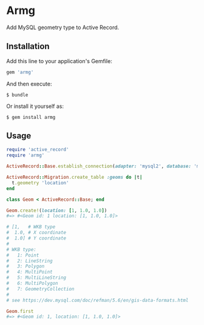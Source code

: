 # Armg

Add MySQL geometry type to Active Record.

## Installation

Add this line to your application's Gemfile:

```ruby
gem 'armg'
```

And then execute:

    $ bundle

Or install it yourself as:

    $ gem install armg

## Usage

```ruby
require 'active_record'
require 'armg'

ActiveRecord::Base.establish_connection(adapter: 'mysql2', database: 'my_app');

ActiveRecord::Migration.create_table :geoms do |t|
  t.geometry 'location'
end

class Geom < ActiveRecord::Base; end

Geom.create!(location: [1, 1.0, 1.0])
#=> #<Geom id: 1 location: [1, 1.0, 1.0]>

# [1,   # WKB type
#  1.0, # X coordinate
#  1.0] # Y coordinate
#
# WKB type:
#   1: Point
#   2: LineString
#   3: Polygon
#   4: MultiPoint
#   5: MultiLineString
#   6: MultiPolygon
#   7: GeometryCollection
#
# see https://dev.mysql.com/doc/refman/5.6/en/gis-data-formats.html

Geom.first
#=> #<Geom id: 1, location: [1, 1.0, 1.0]>
```
